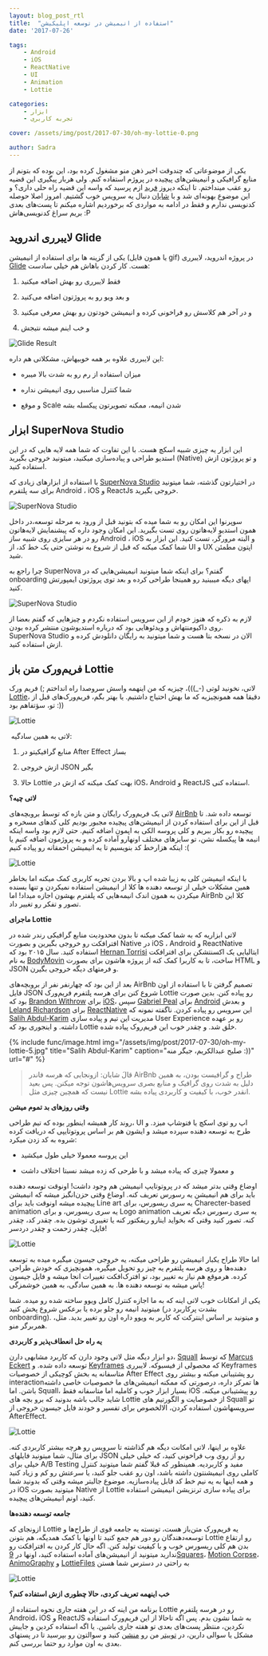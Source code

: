```yaml
---
layout: blog_post_rtl
title:  "استفاده از انیمیشن در توسعه اپلیکیشن"
date: '2017-07-26'

tags:
    - Android
    - iOS
    - ReactNative
    - UI
    - Animation
    - Lottie

categories:
    - ابزار
    - تجربه کاربری

cover: /assets/img/post/2017-07-30/oh-my-lottie-0.png

author: Sadra
---
```


یکی از موضوعاتی که چندوقت اخیر ذهن منو مشغول کرده بود، این بوده که بتونم از منابع گرافیکی و انیمیشن‌های پیچیده در پروژم استفاده کنم. ولی هربار پیگیری این قضیه رو عقب مینداختم. تا اینکه دیروز [فرید](https://www.instagram.com/farid_landi) ازم پرسید که واسه این قضیه راه حلی داری؟ و این موضوع بهونه‌ای شد و با [شایان](http://dcamp.ir/) دنبال یه سرویس خوب گشتیم. امروز اصلا حوصله کد‌نویسی ندارم و فقط در ادامه به مواردی که برخوردیم اشاره میکنم تا پست‌های بعدی بریم سراغ کدنویسی‌هاش :P

## لایبرری اندروید Glide

یکی از گزینه ها برای استفاده از انیمیشن (یا همون فایل gif) در پروژه اندروید، لایبرری [Glide](https://github.com/bumptech/glide) هست. کار کردن باهاش هم خیلی سادست:

1.  فقط لایبرری رو بهش اضافه میکنید

2.  و بعد ویو رو به پروژتون اضافه می‌کنید

3.  و در آخر هم کلاسش رو فراخونی کرده و انیمیشن خودتون رو بهش معرفی میکنید

4.  و خب اینم میشه نتیجش

![Glide Result](/assets/img/post/2017-07-30/oh-my-lottie-10.gif)


این لایبرری علاوه بر همه خوبیهاش، مشکلاتی هم داره:

*   میزان استفاده از رم رو به شدت بالا میبره

*   شما کنترل مناسبی روی انیمیشن نداره

*   و موقع Scale شدن انیمه، ممکنه تصویرتون پیکسله بشه

## ابزار SuperNova Studio

این ابزار یه چیزی شبیه اسکچ هست. با این تفاوت که شما همه لایه هایی که در این استدیو طراحی و پیاده‌سازی میکنید، میتونید خروجی بگیرید (Native) و تو پروژتون ازش استفاده کنید.

با استفاده از ابزارهای زیادی که [SuperNova Studio](https://supernova.studio/) در اختیارتون گذشته، شما میتونید برای سه پلتفرم Android ، iOS و ReactJs خروجی بگیرید.

![SuperNova Studio](/assets/img/post/2017-07-30/oh-my-lottie-2.png)

سوپرنوا این امکان رو به شما میده که بتونید قبل از ورود به مرحله توسعه،‌در داخل همون استدیو لایه‌هاتون روی تست بگیرید. این امکان وجود داره که پیشنمایش لایه‌هاتون رو در هر سایزی روی شبیه ساز Android ، iOS و البته مرورگر، تست کنید. این ابزار به شما کمک میکنه که قبل از شروع به نوشتن حتی یک خط کد، از UI و UX اپتون مطمئن شید.

چرا راجع به SuperNova گفتم؟ برای اینکه شما میتونید انیمیشن‌هایی که در onboarding اپهای دیگه میبینید رو همینجا طراحی کرده و بعد توی پروژتون ایمپورتش کنید.

![SuperNova Studio](/assets/img/post/2017-07-30/oh-my-lottie-3.png)

لازم به ذکره که هنوز خودم از این سرویس استفاده نکردم و چیزهایی که گفتم بعضا از روی داکیومنتهاش و ویدئوهایی بود که درباره استدیوشون منتشر کرده بودن. SuperNova Studio الان در نسخه بتا هست و شما میتونید به رایگان دانلودش کرده و ازش استفاده کنید.

## فریم‌ورک متن باز Lottie

لاتی، نخونید لوتی (-_)))، چیزیه که من اینهمه واسش سروصدا راه انداختم ;) فریم ورک [Lottie](https://airbnb.design/lottie/)، دقیقا همه همونچیزیه که ما بهش احتیاج داشتیم. یا بهتر بگم،‌ فریم‌ورک‌های قبل از تو، سؤتفاهم بود :))

![Lottie](/assets/img/post/2017-07-30/oh-my-lottie-9.png)

 لاتی به همین سادگیه:

1.  منابع گرافیکیتو در After Effect بساز

2.  ازش خروجی JSON بگیر

3.  حالا Lottie بهت کمک میکنه که ازش در iOS، Android و ReactJS استفاده کنی.

**لاتی چیه؟**

لاتی یک فریم‌ورک رایگان و متن بازه که توسط بروبچه‌های [AirBnb](https://airbnb.design) توسعه داده شد. تا قبل از این برای استفاده کردن از انیمیشن‌های پیچیده مجبور بودیم کلی کدهای مسخره و پیچیده رو بکار ببریم و کلی پروسه الکی به اپمون اضافه کنیم. حتی لازم بود واسه اینکه انیمه ها پیکسله نشن، تو سایزهای مختلف اونهارو آماده کرده و به پروژمون اضافه کنیم یا اینکه هزارخط کد بنویسیم تا یه انیمیشن احمقانه رو پیاده کنیم :(

![Lottie](/assets/img/post/2017-07-30/oh-my-lottie-4.gif)

با اینکه انیمیشن کلی به زیبا شده اپ و بالا بردن تجربه کاربری کمک میکنه اما بخاطر همین مشکلات خیلی از توسعه دهنده ها کلا از انیمیشن استفاده نمیکردن و تنها بسنده میکردن به همون اندک انیمه‌هایی که پلفترم بهشون اجازه میداد! اما AirBnb کلا این تصور و تفکر رو تغییر داد.

**ماجرای Lottie**

لاتی ابزاریه که به شما کمک میکنه تا بدون محدودیت منابع گرافیکی رندر شده در افترافکت رو خروجی بگیرین و بصورت Native در iOS ، Android و ReactNative استفاده کنید. سال ۲۰۱۵ بود که [Hernan Torrisi](https://twitter.com/airnanan) ایتالیایی یک اکسنتشکن برای افترافکت به نام [BodyMovin](https://github.com/bodymovin/bodymovin) ساخت، تا به کاربرا کمک کنه از پروژه هاشون برای بصورت HTML و JSON و فرمتهای دیگه خروجی بگیرن.

بعد از این بود که چهارنفر نفر از بروبچه‌های AirBnb تصمیم گرفتن تا با استفاده از اون فایل JSON شروع کنن برای هرسه پلتفرم فریم‌ورک Lottie رو پیاده کنن. بدین صورت بود که ‌‌[Brandon Withrow](http://github.com/buba447) برای [iOS](https://github.com/airbnb/lottie-ios)، سپس [Gabriel Peal](https://twitter.com/gpeal8) برای [Android](https://github.com/airbnb/lottie-android) و بعدش [Leland Richardson](https://twitter.com/intelligibabble) برای [ReactNative](https://github.com/airbnb/lottie-react-native) این سرویس رو پیاده کردن. ناگفته نمونه که [Salih Abdul-Karim](https://twitter.com/therealsalih?lang=en) مدیریت این تیم و پیاده سازی User Experience رو بر عهده داشته. و اینجوری بود که Lottie خلق شد. و چقدر خوب این فریم‌روک پیاده شده.

{% include func/image.html
            img="/assets/img/post/2017-07-30/oh-my-lottie-5.jpg"
            title="Salih Abdul-Karim"
            caption="صلیح عبدالکریم، جیگر منه :))"
            url="#" %}

> قالَ شایان: ازونجایی که هرسه فاندر AirBnb طراح و گرافیست بودن، به همین دلیل به شدت روی گرافیک و منابع بصری سرویس‌هاشون توجه میکنن. پس بعید نیست که همچین چیزی مثل Lottie انقدر خوب، با کیفیت و کاربردی پیاده بشه.

**وقتی روزهای بد تموم میشن**

روند کار همیشه اینطور بوده که تیم طراحی، UI اپ رو توی اسکچ یا فتوشاپ میزد. و طرح به توسعه دهنده سپرده میشد و ایشون هم بر اساس پروتوتایپی که دریافت کرده شروه به کد زدن میکرد:

*   این پروسه معمولا خیلی طول میکشید

*   و معمولا چیزی که پیاده میشد و با طرحی که زده میشد نسبتا اختلاف داشت

اوضاع وقتی بدتر میشد که در پروتوتایپ انیمیشن هم وجود داشت! اونوقت توسعه دهنده باید برای هم انیمیشن یه رسورس تعریف کنه. اوضاع وقتی حزن‌انگیز میشه که انیمیشن پیچیده میشه اونوقت باید برای Line art یه سری ریسورس، برای Charecter-based animation یه سری ریسورس، و برای Logo animation یه سری رسورس دیگه تعریف کنه. تصور کنید وقتی که بخواید اینارو ریفکتور کنه یا تغییری توشون بده. چقدر کد، چقدر فایل، چقدر زحمت و چقدر دردسر!

![Lottie](/assets/img/post/2017-07-30/oh-my-lottie-7.gif)

اما حالا طراح یکبار انیمیشن رو طراحی میکنه،‌ یه خروجی جیسون میگیره میده به توسعه دهنده‌ها و روی هرسه پلتفرم یه چیز رو تحویل میگیره، همونچیزی که خودش طراحی کرده. هرموقع هم نیاز به تغییر بود، تو افترک‌افکت تغییرات انجا میشه و فایل جیسون پاس میشه به توسعه دهنده ها. به همین سادگی‌، به همین خوشمزگی!

یکی از امکانات خوب لاتی اینه که به ما اجازه کنترل کامل ویوو ساخته شده رو میده. شما میتونید انیمه رو جلو برده یا برعکس شروع پخش کنید (بشدت پرکاربرد در onboarding). و میتونید بر اساس اینترکت که کاربر به ویوو داره اون رو تغییر بدید. مثل، همربرگر منو.

**یه راه حل انعطاف‌‌پذیر و کاربردی**

دو ابزار دیگه مثل لاتی وجود دارن که کاربرد مشابهی دارن، [Squall](http://www.marcuseckert.com/squall/) که توسط [Marcus Eckert](https://twitter.com/marcus_eckert) توسعه داده شده. و [Keyframes](https://github.com/facebookincubator/Keyframes) که محصولی از فیسبوکه. لایبرری Keyframes متاسفانه یه بخش کوچیکی از خصوصیات After Effect رو پشتیبانی میکنه و بیشتر روی interactionها تمرکز داره، درصورتی که ممکنه انیمیشن‌های ما خصوصیات خاصی داشته باشن. اما Squall، بسیار ابزار خوب و کاملیه اما متاسفانه فقط iOS رو پیشتیبانی میکنه. شاید جالب باشه بدونید که برو بچه های Lottie از خصوصایت و الگورتیم های Squall تو سرویسهاشون استفاده کردن، الالخصوص برای تفسیر و خودند فایل جیسون خروجی از AfterEffect.

![Lottie](/assets/img/post/2017-07-30/oh-my-lottie-6.gif)

علاوه بر اینها، لاتی امکانت دیگه هم گذاشته تا سرویس رو هرچه بیشتر کاربردی کنه. برای مثال، شما میتونید فایلهای JSON رو از روی وب فراخونی کنید، که خیلی خیلی خیلی برای A/B Testing مفید و کاربردیه. همینطور که قبلا گفتم شما میتونید کنترل کاملی روی انیمیشنتون داشته باشد، اون رو عقب جلو کنید، یا سرعتش رو کم و زیاد کنید و همه اینها به یه نیم خط کد قابل پیاده‌سازیه. موضوع جالبتر میشه وقتی که بدونید شما در iOS میتونید بصورت Native از Lottie برای پیاده سازی ترنزیشن انیمیشن استفاده کنید، اونم انیمیشن‌های پیچیده.

**جامعه توسعه دهنده‌ها**

ازونجای که Lottie یه فریم‌ورک متن‌باز هست، تونسته یه جامعه قوی از طراح‌ها و توسعه‌دهندگان رو دور هم جمع کنید تا اونها با کمک همدیگه، هم بتونن Lottie رو ارتقاع بدن هم کلی ریسورس خوب و با کیفیت تولید کنن. اگه حال کار کردن به افترافکت رو ندارید میتونید از انیمیشن‌های آماده استفاده کنید، اونها در [9Squares](http://9-squares.tumblr.com/)، [Motion Corpse](https://motioncorpse.tumblr.com/)، [AnimoGraphy](https://animography.net/products/mobilo) و [LottieFiles](https://www.lottiefiles.com) به راحتی در دسترس شما هستن

![Lottie](/assets/img/post/2017-07-30/oh-my-lottie-8.gif)

**خب اینهمه تعریف کردی، حالا چطوری ازش استفاده کنم؟**

برنامه من اینه که در این هفته جاری نحوه استفاده از Lottie رو در هرسه پلتفرم Android، iOS و ReactJS به شما نشون بدم. پس اگه تاحالا از این فریم‌ورک استفاده نکردین، منتظر پست‌های بعدی تو هفته جاری باشین. یا اگه استفاده کردین و جاییش مشکل یا سوالی دارین، در [توییتر](https://twitter.com/intent/tweet?screen_name=sadra_amlashi) من رو [منشن](https://twitter.com/intent/tweet?screen_name=sadra_amlashi) کنید و سوالتون رو بپرسید تا در پستهای بعدی ‌به اون موارد رو حتما بررسی کنم.